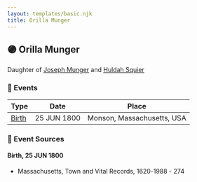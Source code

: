 ```yaml
---
layout: templates/basic.njk
title: Orilla Munger
---
```

## 🟣 Orilla Munger

Daughter of [Joseph Munger](/people/4/48832802) and [Huldah Squier](/people/4/40449307)

### 📆 Events

Type | Date | Place
------ | ------ | ------
[Birth](#event-0) | 25 JUN 1800 | Monson, Massachusetts, USA

### 📰 Event Sources

#### <a id="event-0"></a> Birth, 25 JUN 1800
* Massachusetts, Town and Vital Records, 1620-1988  - 274